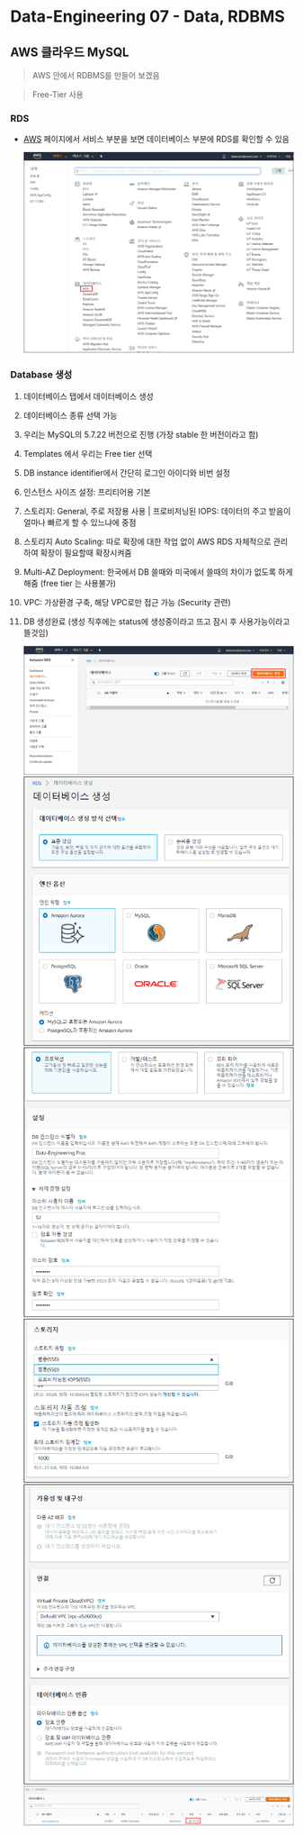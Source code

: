 # Data-Engineering 07 - Data, RDBMS

## AWS 클라우드 MySQL
> AWS 안에서 RDBMS를 만들어 보겠음

> Free-Tier 사용

### RDS
- [AWS](https://us-east-2.console.aws.amazon.com/console/home?region=us-east-2#) 페이지에서 서비스 부분을 보면 데이터베이스 부분에 RDS를 확인할 수 있음

    ![ss](./DE_img/screenshot109.png)

### Database 생성
1. 데이터베이스 탭에서 데이터베이스 생성
2. 데이터베이스 종류 선택 가능
3. 우리는 MySQL의 5.7.22 버전으로 진행 (가장 stable 한 버전이라고 함)
4. Templates 에서 우리는 Free tier 선택
5. DB instance identifier에서 간단히 로그인 아이디와 비번 설정
6. 인스턴스 사이즈 설정: 프리티어용 기본
7. 스토리지: General, 주로 저장용 사용 | 프로비저닝된 IOPS: 데이터의 주고 받음이 얼마나 빠르게 할 수 있느냐에 중점
8. 스토리지 Auto Scaling: 따로 확장에 대한 작업 없이 AWS RDS 자체적으로 관리하여 확장이 필요할때 확장시켜줌
9. Multi-AZ Deployment: 한국에서 DB 쓸때와 미국에서 쓸때의 차이가 없도록 하게 해줌 (free tier 는 사용불가)
10. VPC: 가상환경 구축, 해당 VPC로만 접근 가능 (Security 관련)
11. DB 생성완료 (생성 직후에는 status에 생성중이라고 뜨고 잠시 후 사용가능이라고 뜰것임)

    ![ss](./DE_img/screenshot110.png)
    ![ss](./DE_img/screenshot111.png)
    ![ss](./DE_img/screenshot112.png)
    ![ss](./DE_img/screenshot113.png)
    ![ss](./DE_img/screenshot114.png)
    ![ss](./DE_img/screenshot115.png)

